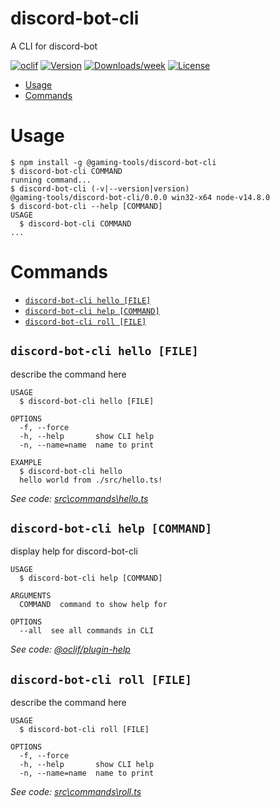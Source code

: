 discord-bot-cli
===============

A CLI for discord-bot

[![oclif](https://img.shields.io/badge/cli-oclif-brightgreen.svg)](https://oclif.io)
[![Version](https://img.shields.io/npm/v/discord-bot-cli.svg)](https://npmjs.org/package/discord-bot-cli)
[![Downloads/week](https://img.shields.io/npm/dw/discord-bot-cli.svg)](https://npmjs.org/package/discord-bot-cli)
[![License](https://img.shields.io/npm/l/discord-bot-cli.svg)](https://github.com/weekywhawha/discord-bot-cli/blob/master/package.json)

<!-- toc -->
* [Usage](#usage)
* [Commands](#commands)
<!-- tocstop -->
# Usage
<!-- usage -->
```sh-session
$ npm install -g @gaming-tools/discord-bot-cli
$ discord-bot-cli COMMAND
running command...
$ discord-bot-cli (-v|--version|version)
@gaming-tools/discord-bot-cli/0.0.0 win32-x64 node-v14.8.0
$ discord-bot-cli --help [COMMAND]
USAGE
  $ discord-bot-cli COMMAND
...
```
<!-- usagestop -->
# Commands
<!-- commands -->
* [`discord-bot-cli hello [FILE]`](#discord-bot-cli-hello-file)
* [`discord-bot-cli help [COMMAND]`](#discord-bot-cli-help-command)
* [`discord-bot-cli roll [FILE]`](#discord-bot-cli-roll-file)

## `discord-bot-cli hello [FILE]`

describe the command here

```
USAGE
  $ discord-bot-cli hello [FILE]

OPTIONS
  -f, --force
  -h, --help       show CLI help
  -n, --name=name  name to print

EXAMPLE
  $ discord-bot-cli hello
  hello world from ./src/hello.ts!
```

_See code: [src\commands\hello.ts](https://github.com/weekywhawha/discord-bot-cli/blob/v0.0.0/src\commands\hello.ts)_

## `discord-bot-cli help [COMMAND]`

display help for discord-bot-cli

```
USAGE
  $ discord-bot-cli help [COMMAND]

ARGUMENTS
  COMMAND  command to show help for

OPTIONS
  --all  see all commands in CLI
```

_See code: [@oclif/plugin-help](https://github.com/oclif/plugin-help/blob/v3.2.0/src\commands\help.ts)_

## `discord-bot-cli roll [FILE]`

describe the command here

```
USAGE
  $ discord-bot-cli roll [FILE]

OPTIONS
  -f, --force
  -h, --help       show CLI help
  -n, --name=name  name to print
```

_See code: [src\commands\roll.ts](https://github.com/weekywhawha/discord-bot-cli/blob/v0.0.0/src\commands\roll.ts)_
<!-- commandsstop -->
